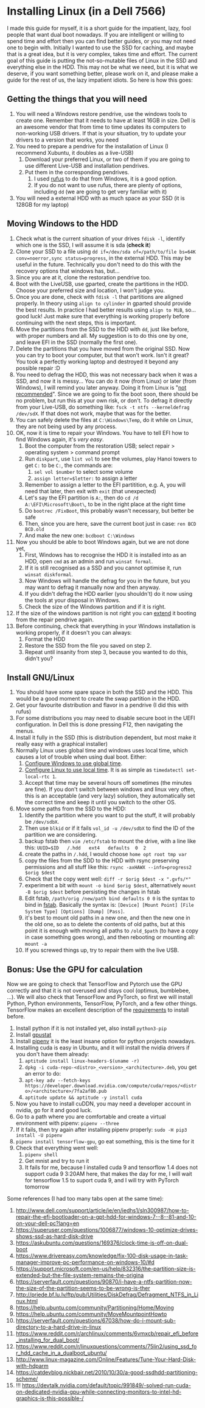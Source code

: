 # Installing Linux (in a Dell 7566)

I made this guide for myself, it is a short guide for the impatient, lazy, fool people that want dual boot nowadays.
If you are intelligent or willing to spend time and effort then you can find better guides, or you may not need one to begin with.
Initially I wanted to use the SSD for caching, and maybe that is a great idea, but it is very complex, takes time and effort.
The current goal of this guide is putting the not-so-mutable files of Linux in the SSD and everything else in the HDD.
This may not be what we need, but it is what we deserve, if you want something better, please work on it,
  and please make a guide for the rest of us, the lazy impatient idiots.
So here is how this goes:

## Getting the things that you will need

1. You will need a Windows restore pendrive, use the windows tools to create one.
   Remember that it needs to have at least 16GB in size.
   Dell is an awesome vendor that from time to time updates its computers to non-working USB drivers.
   If that is your situation, try to update your drivers to a version that works, you need 
1. You need to prepare a pendrive for the installation of Linux (I recommend Xubuntu, it doubles as a live-USB)
    1. Download your preferred Linux, or two of them if you are going to use different Live-USB and installation pendrives.
    1. Put them in the corresponding pendrives.
        1. I used [rufus](https://rufus.akeo.ie/) to do that from Windows, it is a good option.
        1. If you do not want to use rufus, there are plenty of options, including `dd` (we are going to get very familiar with it)
1. You will need a external HDD with as much space as your SSD (it is 128GB for my laptop)

## Moving Windows to the HDD

1. Check what is the current situation of your drives `fdisk -l`, identify which one is the SSD, I will assume it is sda (**check it**)
1. Clone your SSD to a file using `dd if=/dev/sda of=/path/to/file bs=64K conv=noerror,sync status=progress`, in the external HDD.
   This may be useful in the future.
   Technically you don't need to do this with the recovery options that windows has, but...
1. Since you are at it, clone the restoration pendrive too.
1. Boot with the LiveUSB, use gparted, create the partitions in the HDD.
   Choose your preferred size and location, I won't judge you.
1. Once you are done, check with `fdisk -l` that partitions are aligned properly.
   In theory using `align to cylinder` in gparted should provide the best results.
   In practice I had better results using `align to MiB`, so... good luck!
   Just make sure that everything is working properly before continuing with the next steps, this is important.
1. Move the partitions from the SSD to the HDD with `dd`, just like before, with proper numbers and all.
   My suggestion is to do this one by one, and leave EFI in the SSD (normally the first one).
1. Delete the partitions that you have moved from the original SSD.
   Now you can try to boot your computer, but that won't work. Isn't it great?
   You took a perfectly working laptop and destroyed it beyond any possible repair :D
1. You need to defrag the HDD, this was not necessary back when it was a SSD, and now it is messy... 
   You can do it now (from Linux) or later (from Windows), I will remind you later anyway.
   Doing it from Linux is "[not recommended](https://bbs.archlinux.org/viewtopic.php?id=125529)".
   Since we are going to fix the boot soon, there should be no problem, but run this at your own risk, or don't.
   To defrag it directly from your Live-USB, do something like: `fsck -t ntfs --kerneldefrag /dev/sdX`.
   If that does not work, maybe that was for the better.
1. You can safely delete the files at `C:\Windows\Temp`, do it while on Linux, they are not being used by any process.
1. OK, now it is time to repair your Windows.
   You have to tell EFI how to find Windows again, it's _very easy_.
    1. Boot the computer from the restoration USB; select repair > operating system > command prompt
    1. Run `diskpart`, use `list vol` to see the volumes, play Hanoi towers to get `C:` to be `C:`, the commands are:
        1. `sel vol $number` to select some volume
        1. `assign letter=$letter:` to assign a letter
    1. Remember to assign a letter to the EFI partitition, e.g. A, you will need that later, then exit with `exit` (that unexpected)
    1. Let's say the EFI partition is `A:`, then do `cd /d A:\EFI\Microsoft\Boot\`, to be in the right place at the right time
    1. Do `bootrec /FixBoot`, this probably wasn't necessary, but better be safe
    1. Then, since you are here, save the current boot just in case: `ren BCD BCD.old`
    1. And make the new one: `bcdboot C:\Windows`
1. Now you should be able to boot Windows again, but we are not done yet,
    1. First, Windows has to recognise the HDD it is installed into as an HDD, open `cmd` as an admin and run `winsat formal`.
    1. If it is still recognised as a SSD and you cannot optimise it, run `winsat diskformal`.
    1. Now Windows will handle the defrag for you in the future, but you may want to defrag it manually now and then anyway.
    1. If you didn't defrag the HDD earlier (you shouldn't) do it now using the tools at your disposal in Windows.
    1. Check the size of the Windows partition and if it is right.
1. If the size of the windows partition is not right you can
   [extend](https://serverfault.com/questions/90870/i-have-a-ntfs-partition-now-the-size-of-the-partition-seems-to-be-wrong-is-ther)
   it booting from the repair pendrive again.
1. Before continuing, check that everything in your Windows installation is working properly, if it doesn't you can always:
    1. Format the HDD
    1. Restore the SSD from the file you saved on step 2.
    1. Repeat until insanity from step 3, because you wanted to do this, didn't you?
    
## Install GNU/Linux

1. You should have some spare space in both the SSD and the HDD.
   This would be a good moment to create the swap partition in the HDD.
1. Get your favourite distribution and flavor in a pendrive (I did this with rufus)
1. For some distributions you may need to disable secure boot in the UEFI configuration.
   In Dell this is done pressing F12, then navigating the menus.
1. Install it fully in the SSD (this is distribution dependent, but most make it really easy with a graphical installer)
1. Normally Linux uses global time and windows uses local time, which causes a lot of trouble when using dual boot.
   Either:
    1. [Configure Windows to use global time](https://lifehacker.com/5742148/fix-windows-clock-issues-when-dual-booting-with-os-x).
    1. [Configure Linux to use local time](https://askubuntu.com/questions/169376/clock-time-is-off-on-dual-boot).
       It is as simple as `timedatectl set-local-rtc 1`.
    1. Accept that time may be several hours off sometimes (the minutes are fine).
    If you don't switch between windows and linux very often, this is an acceptable (and very lazy) solution,
    they automatically set the correct time and keep it until you switch to the other OS.
1. Move some paths from the SSD to the HDD:
    1. Identify the partition where you want to put the stuff, it will probably be `/dev/sdbX`.
    1. Then use `blkid` or if it fails `vol_id -u /dev/sdbX` to find the ID of the partition we are considering.
    1. backup fstab then `vim /etc/fstab` to mount the drive, with a line like this: `UUID=$ID   /.hdd   ext4   defaults  0  2`
    1. create the paths in `/.hdd`, I would choose `home opt root tmp var`
    1. copy the files from the SDD to the HDD with rsync preserving permissions and all stuff
       like this: `rsync -axHAWX --info=progress2 $orig $dest`
    1. Check that the copy went well: `diff -r $orig $dest -x ".gvfs/*"`
    1. experiment a bit with `mount -o bind $orig $dest`, alternatively `mount -B $orig $dest` before persisting the changes in fstab
    1. Edit fstab, `/path/orig /new/path bind defaults 0 0` is the syntax to bind in [fstab](https://help.ubuntu.com/community/Fstab).
       Basically the syntax is: `[Device] [Mount Point] [File System Type] [Options] [Dump] [Pass]`.
    1. it's best to mount old paths in a new one, and then the new one in the old one, so as to delete the contents of old paths,
       but at this point it is enough with moving all paths to `/old_$path` (to have a copy in case something goes wrong),
       and then rebooting or mounting all: `mount -a`
    1. If you screwed things up, try to repair them with the live USB.

## Bonus: Use the GPU for calculation
Now we are going to check that TensorFlow and Pytorch use the GPU correctly and that it is not overused and stays cool
(optimus, bumblebee, ...).
We will also check that TensorFlow and PyTorch, so first we will install Python, Python environments, 
TensorFlow, PyTorch, and a few other things.
TensorFlow makes an excellent description of the [requirements](https://www.tensorflow.org/install/install_linux) to install before.

1. Install python if it is not installed yet, also install `python3-pip`
1. Install [gpustat](https://github.com/wookayin/gpustat)
1. Install [pipenv](https://pypi.python.org/pypi/pipenv) it is the least insane option for python projects nowadays.
1. Installing cuda is easy in Ubuntu, and it will install the nvidia drivers if you don't have them already:
    1. `aptitude install linux-headers-$(uname -r)`
    1. `dpkg -i cuda-repo-<distro>_<version>_<architecture>.deb`, you get an error to do:
    1. `apt-key adv --fetch-keys https://developer.download.nvidia.com/compute/cuda/repos/<distro>/<architecture>/7fa2af80.pub`
    1. `aptitude update && aptitude -y install cuda`
1. Now you have to install cuDDN, you may need a developer account in nvidia, go for it and good luck.
1. Go to a path where you are comfortable and create a virtual environment with pipenv: `pipenv --three`
1. If it fails, then try again after installing pipenv properly: `sudo -H pip3 install -U pipenv`
1. `pipenv install tensorflow-gpu`, go eat something, this is the time for it
1. Check that everything went well:
    1. `pipenv shell`
    1. Get mnist and try to run it
    1. It fails for me, because I installed cuda 9 and tensorflow 1.4 does not support cuda 9
       3:20AM here, that makes the day for me, I will wait for tensorflow 1.5 to suport cuda 9,
       and I will try with PyTorch tomorrow

Some references (I had too many tabs open at the same time):

1. http://www.dell.com/support/article/ie/en/iedhs1/sln300987/how-to-repair-the-efi-bootloader-on-a-gpt-hdd-for-windows-7--8--81-and-10-on-your-dell-pc?lang=en
1. https://superuser.com/questions/1006877/windows-10-optimize-drives-shows-ssd-as-hard-disk-drive
1. https://askubuntu.com/questions/169376/clock-time-is-off-on-dual-boot
1. https://www.drivereasy.com/knowledge/fix-100-disk-usage-in-task-manager-improve-pc-performance-on-windows-10/#d
1. https://support.microsoft.com/en-us/help/832316/the-partition-size-is-extended-but-the-file-system-remains-the-origina
1. https://serverfault.com/questions/90870/i-have-a-ntfs-partition-now-the-size-of-the-partition-seems-to-be-wrong-is-ther
1. http://priede.bf.lu.lv/ftp/pub/Utilities/DiskDefrag/Defragment_NTFS_in_Linux.html
1. https://help.ubuntu.com/community/Partitioning/Home/Moving
1. https://help.ubuntu.com/community/MoveMountpointHowto
1. https://serverfault.com/questions/67038/how-do-i-mount-sub-directory-to-a-hard-drive-in-linux
1. https://www.reddit.com/r/archlinux/comments/6vmxcb/repair_efi_before_installing_for_dual_boot/
1. https://www.reddit.com/r/linuxquestions/comments/75lin2/using_ssd_for_hdd_cache_in_a_dualboot_ubuntu/
1. http://www.linux-magazine.com/Online/Features/Tune-Your-Hard-Disk-with-hdparm
1. https://catdevblog.nickbair.net/2010/10/30/a-good-ssdhdd-partitioning-scheme/
1. !!! https://devtalk.nvidia.com/default/topic/991849/-solved-run-cuda-on-dedicated-nvidia-gpu-while-connecting-monitors-to-intel-hd-graphics-is-this-possible-/
